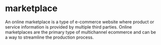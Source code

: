 # marketplace

An online marketplace is a type of e-commerce website where product or service information is provided by multiple third parties. Online marketplaces are the primary type of multichannel ecommerce and can be a way to streamline the production process.

